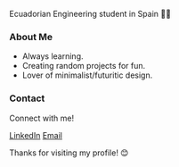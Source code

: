 Ecuadorian Engineering student in Spain 👨‍💻

### About Me

- Always learning.
- Creating random projects for fun.
- Lover of minimalist/futuritic design.

### Contact

Connect with me!

[LinkedIn](link_to_your_profile)
[Email](your@email.com)

Thanks for visiting my profile! 😊
